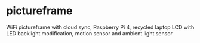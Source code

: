 # pictureframe

WiFi pictureframe with cloud sync, Raspberry Pi 4, recycled laptop LCD with LED backlight modification, motion sensor and ambient light sensor
